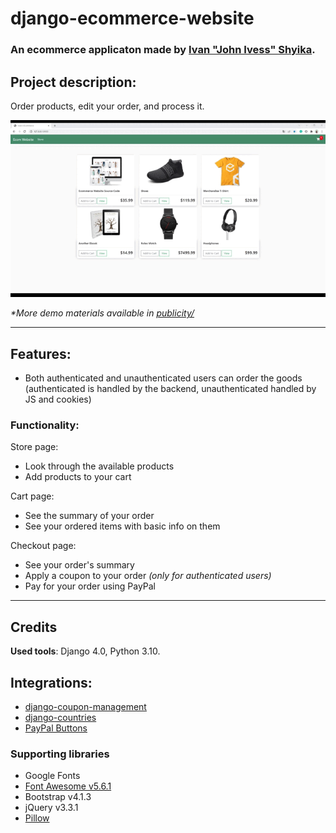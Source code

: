 # django-ecommerce-website
### An ecommerce applicaton made by [Ivan "John Ivess" Shyika](https://www.youtube.com/c/JohnIvess).

## Project description:
Order products, edit your order, and process it.

![Demo GIF](publicity/demo.gif)

_*More demo materials available in [publicity/](publicity/)_

---

## Features:
- Both authenticated and unauthenticated users can order the goods (authenticated is handled by the backend, unauthenticated handled by JS and cookies)

### Functionality:

Store page:
- Look through the available products
- Add products to your cart

Cart page:
- See the summary of your order
- See your ordered items with basic info on them

Checkout page:
- See your order's summary
- Apply a coupon to your order _(only for authenticated users)_
- Pay for your order using PayPal

---

## Credits

**Used tools**: Django 4.0, Python 3.10.

## Integrations:
- [django-coupon-management](https://pypi.org/project/django-coupon-management/)
- [django-countries](https://pypi.org/project/django-countries/)
- [PayPal Buttons](https://developer.paypal.com/demo/checkout/#/pattern/style)

### Supporting libraries
- Google Fonts
- [Font Awesome v5.6.1](https://fontawesome.com/)
- Bootstrap v4.1.3
- jQuery v3.3.1
- [Pillow](https://pypi.org/project/Pillow/)
